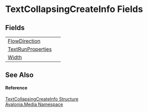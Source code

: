 # TextCollapsingCreateInfo Fields




## Fields
<table>
<tr>
<td><a href="F_Avalonia_Media_TextCollapsingCreateInfo_FlowDirection">FlowDirection</a></td>
<td> </td>
</tr>
<tr>
<td><a href="F_Avalonia_Media_TextCollapsingCreateInfo_TextRunProperties">TextRunProperties</a></td>
<td> </td>
</tr>
<tr>
<td><a href="F_Avalonia_Media_TextCollapsingCreateInfo_Width">Width</a></td>
<td> </td>
</tr>
</table>

## See Also


#### Reference
<a href="T_Avalonia_Media_TextCollapsingCreateInfo">TextCollapsingCreateInfo Structure</a>  
<a href="N_Avalonia_Media">Avalonia.Media Namespace</a>  

